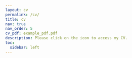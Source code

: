 ```yaml
---
layout: cv
permalink: /cv/
title: cv
nav: true
nav_order: 5
cv_pdf: example_pdf.pdf
description: Please click on the icon to access my CV.
toc:
  sidebar: left
---
```


